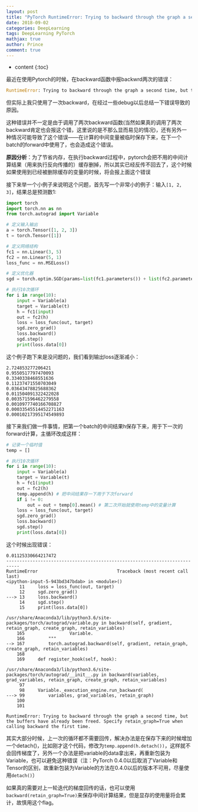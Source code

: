 ```yaml
---
layout: post
title: "PyTorch RuntimeError: Trying to backward through the graph a second time"
date: 2018-09-02
categories: DeepLearning
tags: DeepLearning PyTorch
mathjax: true
author: Prince
comment: true
---
```


* content
{:toc}

最近在使用Pytorch的时候，在backward函数中报backwrd两次的错误：
```python
RuntimeError: Trying to backward through the graph a second time, but the buffers have already been freed. Specify retain_graph=True when calling backward the first time.
```
但实际上我只使用了一次backward，在经过一些debug以后总结一下错误导致的原因。




这种错误并不一定是由于调用了两次backward函数(当然如果真的调用了两次backward肯定也会报这个错，这里说的是不那么显而易见的情况)，还有另外一种情况可能导致了这个错误——在计算的中间变量被临时保存下来，在下一个batch的forward中使用了，也会造成这个错误。

**原因分析**：为了节省内存，在执行backward过程中，pytorch会把不用的中间计算结果（用来执行反向传播的）缓存删掉，所以其实已经反传不回去了，这个时候如果使用到已经被删除缓存的变量的时候，将会报上面这个错误

接下来举一个小例子来说明这个问题，首先写一个非常小的例子：输入`[1, 2, 3]`，结果总是预测数1:

```python
import torch
import torch.nn as nn
from torch.autograd import Variable

# 定义输入输出
a = torch.Tensor([1, 2, 3])
t = torch.Tensor([1])

# 定义网络结构
fc1 = nn.Linear(3, 5)
fc2 = nn.Linear(5, 1)
loss_func = nn.MSELoss()

# 定义优化器
sgd = torch.optim.SGD(params=list(fc1.parameters()) + list(fc2.parameters()), lr=0.01)

# 执行10次循环
for i in range(10):
    input = Variable(a)
    target = Variable(t)
    h = fc1(input)
    out = fc2(h) 
    loss = loss_func(out, target)
    sgd.zero_grad()
    loss.backward()
    sgd.step()
    print(loss.data[0])
```
这个例子跑下来是没问题的，我们看到输出loss逐渐减小：

```
2.724853277206421
0.9550517797470093
0.3340338468551636
0.11237471550703049
0.03643478825688362
0.011504091322422028
0.003571596462279558
0.0010977740166708827
0.00033545514452271163
0.00010217395174549893
```

接下来我们做一件事情，把第一个batch的中间结果h保存下来，用于下一次的forward计算，主循环改成这样：

```python
# 记录一个临时值
temp = []

# 执行10次循环
for i in range(10):
    input = Variable(a)
    target = Variable(t)
    h = fc1(input)
    out = fc2(h) 
    temp.append(h) # 把中间结果存一下用于下次forward
    if i != 0:
        out = out + temp[0].mean() # 第二次开始就使用temp中的变量计算
    loss = loss_func(out, target)
    sgd.zero_grad()
    loss.backward()
    sgd.step()
    print(loss.data[0])
```

这个时候出现错误：

```
0.01125330664217472
---------------------------------------------------------------------------
RuntimeError                              Traceback (most recent call last)
<ipython-input-5-943bd347bdab> in <module>()
     11     loss = loss_func(out, target)
     12     sgd.zero_grad()
---> 13     loss.backward()
     14     sgd.step()
     15     print(loss.data[0])

/usr/share/Anaconda3/lib/python3.6/site-packages/torch/autograd/variable.py in backward(self, gradient, retain_graph, create_graph, retain_variables)
    165                 Variable.
    166         """
--> 167         torch.autograd.backward(self, gradient, retain_graph, create_graph, retain_variables)
    168 
    169     def register_hook(self, hook):

/usr/share/Anaconda3/lib/python3.6/site-packages/torch/autograd/__init__.py in backward(variables, grad_variables, retain_graph, create_graph, retain_variables)
     97 
     98     Variable._execution_engine.run_backward(
---> 99         variables, grad_variables, retain_graph)
    100 
    101 

RuntimeError: Trying to backward through the graph a second time, but the buffers have already been freed. Specify retain_graph=True when calling backward the first time.

```
其实大部分时候，上一次的循环都不需要回传，解决办法是在保存下来的时候增加一个detach()，比如刚才这个代码，修改为`temp.append(h.detach())`，这样就不会回传梯度了，另外一个办法是把variable的data拿出来，再重新包装为Variable，也可以避免这种错误（注：PyTorch 0.4.0以后取消了Variable和Tensor的区别，故重新包装为Variable的方法在0.4.0以后的版本不可用，尽量使用`detach()`）

如果真的需要对上一轮迭代的梯度回传的话，也可以使用`backward(retain_graph=True)`来保存中间计算结果，但是显存的使用量将会累计，故慎用这个flag。